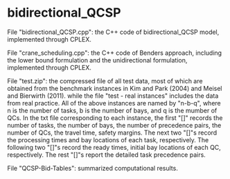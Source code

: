 # bidirectional_QCSP

File "bidirectional_QCSP.cpp": the C++ code of bidirectional_QCSP model, implemented through CPLEX.

File "crane_scheduling.cpp": the C++ code of Benders approach, including the lower bound formulation and the unidirectional formulation, implemented through CPLEX.

File "test.zip": the compressed file of all test data, most of which are obtained from the benchmark instances in Kim and Park (2004) and Meisel and Bierwirth (2011). while the file "test - real instances" includes the data from real practice. All of the above instances are named by "n-b-q", where n is the number of tasks, b is the number of bays, and q is the mumber of QCs. In the txt file corresponding to each instance, the first "[]" records the number of tasks, the number of bays, the number of precedence pairs, the number of QCs, the travel time, safety margins. The next two "[]"s record the processing times and bay locations of each task, respectively. The following two "[]"s record the ready times, initial bay locations of each QC, respectively. The rest "[]"s report the detailed task precedence pairs. 


File "QCSP-Bid-Tables": summarized computational results. 
